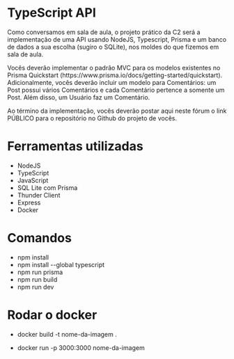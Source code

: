 # TypeScript API

<p>Como conversamos em sala de aula, o projeto prático da C2 será a implementação de uma API usando NodeJS, Typescript, Prisma e um banco de dados a sua escolha (sugiro o SQLite), nos moldes do que fizemos em sala de aula. </p>

<p>Vocês deverão implementar o padrão MVC para os modelos existentes no Prisma Quickstart (https://www.prisma.io/docs/getting-started/quickstart). Adicionalmente, vocês deverão incluir um modelo para Comentários: um Post possui vários Comentários e cada Comentário pertence a somente um Post. Além disso, um Usuário faz um Comentário.</p>

<p>Ao término da implementação, vocês deverão postar aqui neste fórum o link PÚBLICO para o repositório no Github do projeto de vocês.</p>

# Ferramentas utilizadas

- NodeJS
- TypeScript
- JavaScript
- SQL Lite com Prisma
- Thunder Client
- Express
- Docker

# Comandos

- npm install
- npm install --global typescript
- npm run prisma
- npm run build
- npm run dev

# Rodar o docker

- docker build -t nome-da-imagem .

- docker run -p 3000:3000 nome-da-imagem

